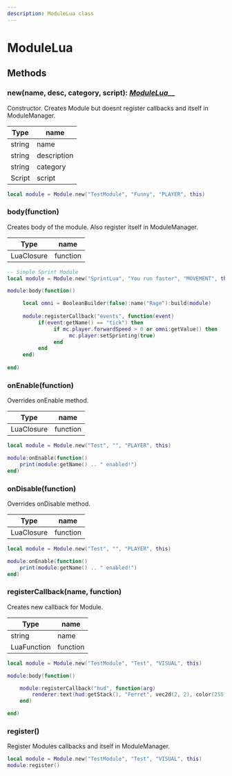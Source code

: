 ```yaml
---
description: ModuleLua class
---
```


# ModuleLua

## Methods

### new(name, desc, category, script): [_ModuleLua_](modulelua.md)__

Constructor. Creates Module but doesnt register callbacks and itself in ModuleManager.

| Type   | name        |
| ------ | ----------- |
| string | name        |
| string | description |
| string | category    |
| Script | script      |

```lua
local module = Module.new("TestModule", "Funny", "PLAYER", this)
```

### body(function)

Creates body of the module. Also register itself in ModuleManager.

| Type       | name     |
| ---------- | -------- |
| LuaClosure | function |

```lua
-- Simple Sprint Module
local module = Module.new("SprintLua", "You run faster", "MOVEMENT", this)

module:body(function()

     local omni = BooleanBuilder(false):name("Rage"):build(module)
     
     module:registerCallback("events", function(event)
          if(event:getName() == "tick") then
               if mc.player.forwardSpeed > 0 or omni:getValue() then
                    mc.player:setSprinting(true)
               end
          end
     end)
     
end)
```

### onEnable(function)

Overrides onEnable method.

| Type       | name     |
| ---------- | -------- |
| LuaClosure | function |

```lua
local module = Module.new("Test", "", "PLAYER", this)

module:onEnable(function()
    print(module:getName() .. " enabled!")
end)
```

### onDisable(function)

Overrides onDisable method.

| Type       | name     |
| ---------- | -------- |
| LuaClosure | function |

```lua
local module = Module.new("Test", "", "PLAYER", this)

module:onEnable(function()
    print(module:getName() .. " enabled!")
end)
```

### registerCallback(name, function)

Creates new callback for Module.

| Type        | name     |
| ----------- | -------- |
| string      | name     |
| LuaFunction | function |

```lua
local module = Module.new("TestModule", "Test", "VISUAL", this)

module:body(function()

    module:registerCallback("hud", function(arg)
        renderer:text(hud:getStack(), "Ferret", vec2d(2, 2), color(255, 255, 255, 255))
    end)

end)
```

### register()

Register Modules callbacks and itself in ModuleManager.

```lua
local module = Module.new("TestModule", "Test", "VISUAL", this)
module:register()
```
